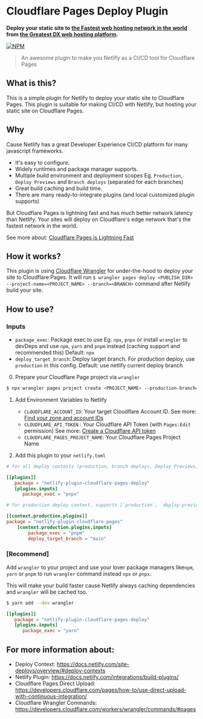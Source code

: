 # Cloudflare Pages Deploy Plugin

**Deploy your static site to [the Fastest web hosting network in the world](https://pages.cloudflare.com/) from [the Greatest DX web hosting platform](https://netlify.app/).**

[![NPM](https://img.shields.io/npm/v/netlify-plugin-cloudflare-pages.svg)](https://www.npmjs.com/package/netlify-plugin-cloudflare-pages)

> An awesome plugin to make you Netlify as a CI/CD tool for Cloudflare Pages

## What is this?

This is a simple plugin for Netlify to deploy your static site to Cloudflare Pages. This plugin is suitable for making CI/CD with Netlify, but hosting your static site on Cloudflare Pages.

## Why

Cause Netlify has a great Developer Experience CI/CD platform for many javascript frameworks.

- It's easy to configure.
- Widely runtimes and package manager supports.
- Multiple build environment and deployment scopes Eg. `Production`, `Deploy Previews` and `Branch deploys` (separated for each branches)
- Great build caching and build time.
- There are many ready-to-integrate plugins (and local customized plugin supports)

But Cloudflare Pages is lightning fast and has much better network latency than Netlify. Your sites will deploy on Cloudflare's edge network that's the fastest network in the world.

See more about: [Cloudflare Pages is Lightning Fast
](https://blog.cloudflare.com/cloudflare-pages-is-lightning-fast/)

## How it works?

This plugin is using [Cloudflare Wrangler](https://developers.cloudflare.com/workers/wrangler) for under-the-hood to deploy your site to Cloudflare Pages.
It will run `$ wrangler pages deploy <PUBLISH_DIR> --project-name=<PROJECT_NAME> --branch=<BRANCH>` command after Netlify build your site.

## How to use?

### Inputs

- `package_exec`: Package exec to use Eg. `npx`, `pnpx` or install `wrangler` to devDeps and use `npm`, `yarn` and `pnpm` instead (caching support and recommended this) Default: `npx`
- `deploy_target_branch`: Deploy target branch. For production deploy, use `production` in this config. Default: use netlify current deploy branch

0. Prepare your Cloudflare Page project via `wrangler`

```sh
$ npx wrangler pages project create <PROJECT_NAME> --production-branch=main
```

1. Add Environment Variables to Netlify

   - `CLOUDFLARE_ACCOUNT_ID`: Your target Cloudflare Account ID. See more: [Find your zone and account IDs
     ](https://developers.cloudflare.com/fundamentals/setup/find-account-and-zone-ids/)
   - `CLOUDFLARE_API_TOKEN` : Your Cloudflare API Token (with `Pages:Edit` permission) See more: [Create a Cloudflare API token
     ](https://developers.cloudflare.com/workers/wrangler/ci-cd/#create-a-cloudflare-api-token)
   - `CLOUDFLARE_PAGES_PROJECT_NAME`: Your Cloudflare Pages Project Name

2. Add this plugin to your `netlify.toml`

```toml
# for all deploy contexts (production, branch deploys, Deploy Previews).

[[plugins]]
   package = "netlify-plugin-cloudflare-pages-deploy"
   [plugins.inputs]
      package_exec = "pnpx"
```

```toml
# for production deploy context. supports [`production`, `deploy-preview`, `branch-deploy`, `dev`]

[[context.production.plugins]]
package = "netlify-plugin-cloudflare-pages"
	[context.production.plugins.inputs]
		package_exec = "pnpm"
		deploy_target_branch = "main"
```

### [Recommend]

Add `wrangler` to your project and use your lover package managers like`npm`, `yarn` or `pnpm` to run `wrangler` command instead `npx` or `pnpx`.

This will make your build faster cause Netlify always caching dependencies and `wrangler` will be cached too.

```sh
$ yarn add --dev wrangler
```

```toml
[[plugins]]
   package = "netlify-plugin-cloudflare-pages-deploy"
   [plugins.inputs]
      package_exec = "yarn"
```

## For more information about:

- Deploy Context: https://docs.netlify.com/site-deploys/overview/#deploy-contexts
- Netlify Plugin: https://docs.netlify.com/integrations/build-plugins/
- Cloudflare Pages Direct Upload: https://developers.cloudflare.com/pages/how-to/use-direct-upload-with-continuous-integration/
- Cloudflare Wrangler Commands: https://developers.cloudflare.com/workers/wrangler/commands/#pages
